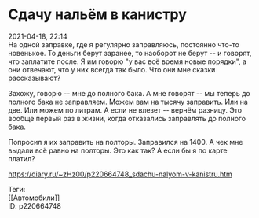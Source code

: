 Сдачу нальём в канистру
========================

   
 2021-04-18, 22:14   
  На одной заправке, где я регулярно заправляюсь, постоянно что-то новенькое. То деньги берут заранее, то наоборот не берут -- и говорят, что заплатите после. Я им говорю "у вас всё время новые порядки", а они отвечают, что у них всегда так было. Что они мне сказки рассказывают?   
   
 Захожу, говорю -- мне до полного бака. А мне говорят -- мы теперь до полного бака не заправляем. Можем вам на тысячу заправить. Или на две. Или можем по литрам. А если не влезет -- вернём разницу. Это вообще первый раз в жизни, когда отказались заправлять до полного бака.   
   
 Попросил я их заправить на полторы. Заправился на 1400. А чек мне выдали всё равно на полторы. Это как так? А если бы я по карте платил?   
    
 <https://diary.ru/~zHz00/p220664748_sdachu-nalyom-v-kanistru.htm>   
   
 Теги:   
 [[Автомобили]]   
 ID: p220664748